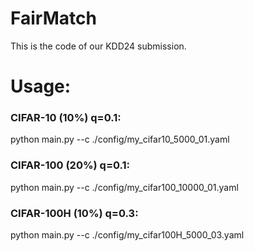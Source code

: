 # FairMatch
This is the code of our KDD24 submission.

# Usage:
### CIFAR-10 (10%) q=0.1:

python main.py --c ./config/my_cifar10_5000_01.yaml

### CIFAR-100 (20%) q=0.1:

python main.py --c ./config/my_cifar100_10000_01.yaml

### CIFAR-100H (10%) q=0.3:

python main.py --c ./config/my_cifar100H_5000_03.yaml
